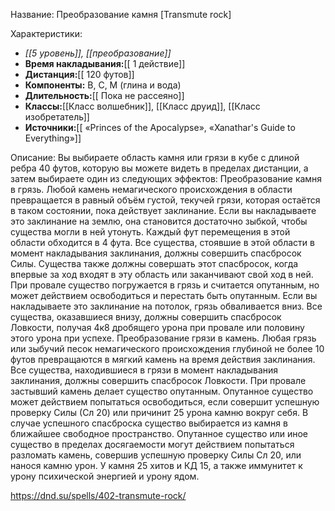 Название: Преобразование камня \[Transmute rock] 

Характеристики:
- *[[5 уровень]], [[преобразование]]*
- **Время накладывания:**[[ 1 действие]]
- **Дистанция:**[[ 120 футов]]
- **Компоненты:** В, С, М (глина и вода)
- **Длительность:**[[ Пока не рассеяно]]
- **Классы:**[[Класс  волшебник]], [[Класс друид]], [[Класс изобретатель]]
- **Источники:**[[ «Princes of the Apocalypse», «Xanathar's Guide to Everything»]]

Описание:
Вы выбираете область камня или грязи в кубе с длиной ребра 40 футов, которую вы можете видеть в пределах дистанции, а затем выбираете один из следующих эффектов:
Преобразование камня в грязь. Любой камень немагического происхождения в области превращается в равный объём густой, текучей грязи, которая остаётся в таком состоянии, пока действует заклинание.
Если вы накладываете это заклинание на землю, она становится достаточно зыбкой, чтобы существа могли в ней утонуть. Каждый фут перемещения в этой области обходится в 4 фута. Все существа, стоявшие в этой области в момент накладывания заклинания, должны совершить спасбросок Силы. Существа также должны совершать этот спасбросок, когда впервые за ход входят в эту область или заканчивают свой ход в ней. При провале существо погружается в грязь и считается опутанным, но может действием освободиться и перестать быть опутанным.
Если вы накладываете это заклинание на потолок, грязь обваливается вниз. Все существа, оказавшиеся внизу, должны совершить спасбросок Ловкости, получая 4к8 дробящего урона при провале или половину этого урона при успехе.
Преобразование грязи в камень. Любая грязь или зыбучий песок немагического происхождения глубиной не более 10 футов превращаются в мягкий камень на время действия заклинания. Все существа, находившиеся в грязи в момент накладывания заклинания, должны совершить спасбросок Ловкости. При провале застывший камень делает существо опутанным. Опутанное существо может действием попытаться освободиться, если совершит успешную проверку Силы (Сл 20) или причинит 25 урона камню вокруг себя. В случае успешного спасброска существо выбирается из камня в ближайшее свободное пространство. Опутанное существо или иное существо в пределах досягаемости могут действием попытаться разломать камень, совершив успешную проверку Силы Сл 20, или нанося камню урон. У камня 25 хитов и КД 15, а также иммунитет к урону психической энергией и урону ядом.

https://dnd.su/spells/402-transmute-rock/